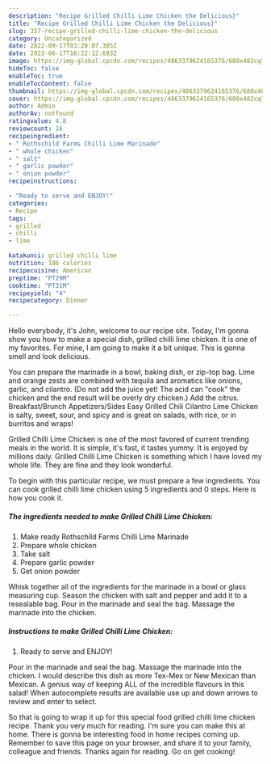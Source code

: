 ```yaml
---
description: "Recipe Grilled Chilli Lime Chicken the Delicious}"
title: "Recipe Grilled Chilli Lime Chicken the Delicious}"
slug: 357-recipe-grilled-chilli-lime-chicken-the-delicious
category: Uncategorized
date: 2022-09-17T03:20:07.305Z
date: 2023-06-17T16:22:12.693Z
image: https://img-global.cpcdn.com/recipes/4863379624165376/680x482cq70/grilled-chilli-lime-chicken-recipe-main-photo.jpg
hideToc: false
enableToc: true
enableTocContent: false
thumbnail: https://img-global.cpcdn.com/recipes/4863379624165376/680x482cq70/grilled-chilli-lime-chicken-recipe-main-photo.jpg
cover: https://img-global.cpcdn.com/recipes/4863379624165376/680x482cq70/grilled-chilli-lime-chicken-recipe-main-photo.jpg
author: Admin
authorAv: notfound
ratingvalue: 4.8
reviewcount: 16
recipeingredient:
- " Rothschild Farms Chilli Lime Marinade"
- " whole chicken"
- " salt"
- " garlic powder"
- " onion powder"
recipeinstructions:

- "Ready to serve and ENJOY!"
categories:
- Recipe
tags:
- grilled
- chilli
- lime

katakunci: grilled chilli lime 
nutrition: 186 calories
recipecuisine: American
preptime: "PT29M"
cooktime: "PT31M"
recipeyield: "4"
recipecategory: Dinner

---
```



Hello everybody, it's John, welcome to our recipe site. Today, I'm gonna show you how to make a special dish, grilled chilli lime chicken. It is one of my favorites. For mine, I am going to make it a bit unique. This is gonna smell and look delicious.

You can prepare the marinade in a bowl, baking dish, or zip-top bag. Lime and orange zests are combined with tequila and aromatics like onions, garlic, and cilantro. (Do not add the juice yet! The acid can &#34;cook&#34; the chicken and the end result will be overly dry chicken.) Add the citrus. Breakfast/Brunch Appetizers/Sides Easy Grilled Chili Cilantro Lime Chicken is salty, sweet, sour, and spicy and is great on salads, with rice, or in burritos and wraps!

Grilled Chilli Lime Chicken is one of the most favored of current trending meals in the world. It is simple, it's fast, it tastes yummy. It is enjoyed by millions daily. Grilled Chilli Lime Chicken is something which I have loved my whole life. They are fine and they look wonderful.


To begin with this particular recipe, we must prepare a few ingredients. You can cook grilled chilli lime chicken using 5 ingredients and 0 steps. Here is how you cook it.

<!--inarticleads1-->

##### The ingredients needed to make Grilled Chilli Lime Chicken:

1. Make ready  Rothschild Farms Chilli Lime Marinade
1. Prepare  whole chicken
1. Take  salt
1. Prepare  garlic powder
1. Get  onion powder


Whisk together all of the ingredients for the marinade in a bowl or glass measuring cup. Season the chicken with salt and pepper and add it to a resealable bag. Pour in the marinade and seal the bag. Massage the marinade into the chicken. 

<!--inarticleads2-->

##### Instructions to make Grilled Chilli Lime Chicken:


1. Ready to serve and ENJOY!

Pour in the marinade and seal the bag. Massage the marinade into the chicken. I would describe this dish as more Tex-Mex or New Mexican than Mexican. A genius way of keeping ALL of the incredible flavours in this salad! When autocomplete results are available use up and down arrows to review and enter to select. 

So that is going to wrap it up for this special food grilled chilli lime chicken recipe. Thank you very much for reading. I'm sure you can make this at home. There is gonna be interesting food in home recipes coming up. Remember to save this page on your browser, and share it to your family, colleague and friends. Thanks again for reading. Go on get cooking!
